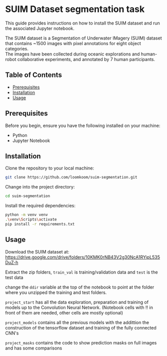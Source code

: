 # SUIM Dataset segmentation task

This guide provides instructions on how to install the SUIM dataset and run the associated Jupyter notebook. 

The SUIM dataset is a Segmentation of Underwater IMagery (SUIM) dataset that contains ~1500 images with pixel annotations for eight object categories. <br>
The images have been collected during oceanic explorations and human-robot collaborative experiments, and annotated by 7 human participants.

## Table of Contents

- [Prerequisites](#prerequisites)
- [Installation](#installation)
- [Usage](#usage)

## Prerequisites

Before you begin, ensure you have the following installed on your machine:

- Python
- Jupyter Notebook

## Installation

Clone the repository to your local machine:

   ```bash
   git clone https://github.com/loomkoom/suim-segmentation.git
   ```
Change into the project directory:

   ```bash
cd suim-segmentation
   ```
Install the required dependencies:

   ```bash
python -m venv venv
.\venv\Scripts\activate
pip install -r requirements.txt
   ```

## Usage
Download the SUIM dataset at: https://drive.google.com/drive/folders/10KMK0rNB43V2g30NcA1RYipL535DuZ-h

Extract the zip folders, `train_val` is training/validation data and `test` is the test data

change the `ddir` variable at the top of the notebook to point at the folder where you unzipped the training and test folders.

`project_start` has all the data exploration, preparation and training of models up to the Convolution Neural Network. (Notebook cells with !! in front of them are needed, other cells are mostly optional)

`project_models` contains all the previous models with the addittion the construction of the tensorflow dataset and training of the fully connected CNN's

`project_masks` contains the code to show prediction masks on full images and has some comparisons






